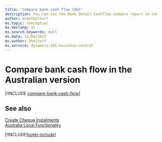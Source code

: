 ```yaml
---
title: 'Compare bank cash flow [AU]'
description: You can use the Bank Detail Cashflow Compare report to compare the flow of cash in a particular bank for a specified period in the Australian version.
author: brentholtorf
ms.topic: conceptual
ms.devlang: al
ms.search.keywords: null
ms.date: 11/09/2023
ms.author: bholtorf
ms.service: dynamics-365-business-central
---
```

# <a name="compare-bank-cash-flow-in-the-australian-version"></a>Compare bank cash flow in the Australian version


[!INCLUDE [compare-bank-cash-flow](../includes/AUNZ/compare-bank-cash-flow.md)]

## <a name="see-also"></a>See also

[Create Cheque Instalments](how-to-create-check-installments.md)   
[Australia Local Functionality](australia-local-functionality.md)


[!INCLUDE[footer-include](../../includes/footer-banner.md)]
